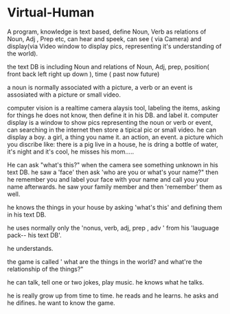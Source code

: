 # Virtual-Human
A program, knowledge is text based, define Noun, Verb as relations of Noun, Adj , Prep etc,  can hear and speek, can see ( via Camera) and display(via Video window to display pics, representing it's understanding of the world).  

the text DB is including Noun and relations of Noun,  Adj, prep, position( front back left right up down ), time ( past now future)

a noun is normally associated with a picture,   a verb or an event is assosiated with a picture or small video.

computer vision is a realtime camera alaysis tool,  labeling the items, asking for things he does not know, then define it in his DB. and label it.      computer display is a window to show pics representing the noun or verb or event, can searching in the internet then store a tipical pic or small video.         he can display a boy.   a girl,  a thing you name it.  an action,  an event.  a picture which you discribe like:   there is a pig live in a house, he is dring a bottle of water,  it's night and it's cool, he misses his mom.....

He can ask "what's this?" when the camera see something unknown in his text DB.
he saw a 'face' then ask 'who are you or what's your name?" then he remember you and label your face with your name and call you your name afterwards.   he saw your family member and then 'remember' them as well.

he knows the things in your house by asking 'what's this' and defining them in his text DB.

he uses normally only the 'nonus, verb, adj, prep , adv ' from his 'lauguage pack-- his text DB'.

he understands.

the game is called ' what are the things in the world? and what're the relationship of the things?"  

he can talk, tell one or two jokes, play music.   he knows what he talks. 

he is really grow up from time to time.  he reads and he learns. he asks and he difines. he want to know the game.
